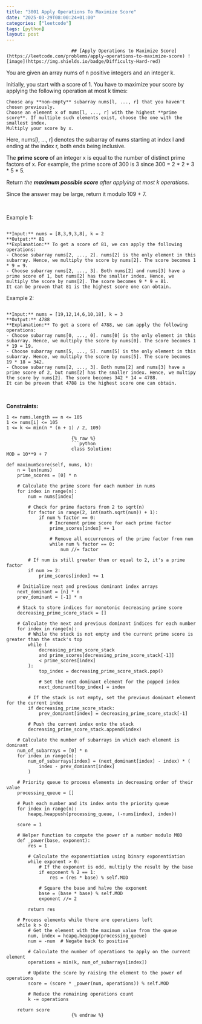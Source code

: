 ```yaml
---
title: "3001 Apply Operations To Maximize Score"
date: "2025-03-29T08:00:24+01:00"
categories: ["leetcode"]
tags: [python]
layout: post
---
```



                            ## [Apply Operations to Maximize Score](https://leetcode.com/problems/apply-operations-to-maximize-score) ![image](https://img.shields.io/badge/Difficulty-Hard-red)

You are given an array nums of n positive integers and an integer k.

Initially, you start with a score of 1. You have to maximize your score by applying the following operation at most k times:

	Choose any **non-empty** subarray nums[l, ..., r] that you haven't chosen previously.
	Choose an element x of nums[l, ..., r] with the highest **prime score**. If multiple such elements exist, choose the one with the smallest index.
	Multiply your score by x.

Here, nums[l, ..., r] denotes the subarray of nums starting at index l and ending at the index r, both ends being inclusive.

The **prime score** of an integer x is equal to the number of distinct prime factors of x. For example, the prime score of 300 is 3 since 300 = 2 * 2 * 3 * 5 * 5.

Return *the **maximum possible score** after applying at most *k* operations*.

Since the answer may be large, return it modulo 109 + 7.

 

Example 1:

```

**Input:** nums = [8,3,9,3,8], k = 2
**Output:** 81
**Explanation:** To get a score of 81, we can apply the following operations:
- Choose subarray nums[2, ..., 2]. nums[2] is the only element in this subarray. Hence, we multiply the score by nums[2]. The score becomes 1 * 9 = 9.
- Choose subarray nums[2, ..., 3]. Both nums[2] and nums[3] have a prime score of 1, but nums[2] has the smaller index. Hence, we multiply the score by nums[2]. The score becomes 9 * 9 = 81.
It can be proven that 81 is the highest score one can obtain.
```

Example 2:

```

**Input:** nums = [19,12,14,6,10,18], k = 3
**Output:** 4788
**Explanation:** To get a score of 4788, we can apply the following operations: 
- Choose subarray nums[0, ..., 0]. nums[0] is the only element in this subarray. Hence, we multiply the score by nums[0]. The score becomes 1 * 19 = 19.
- Choose subarray nums[5, ..., 5]. nums[5] is the only element in this subarray. Hence, we multiply the score by nums[5]. The score becomes 19 * 18 = 342.
- Choose subarray nums[2, ..., 3]. Both nums[2] and nums[3] have a prime score of 2, but nums[2] has the smaller index. Hence, we multipy the score by nums[2]. The score becomes 342 * 14 = 4788.
It can be proven that 4788 is the highest score one can obtain.

```

 

**Constraints:**

	1 <= nums.length == n <= 105
	1 <= nums[i] <= 105
	1 <= k <= min(n * (n + 1) / 2, 109)

                            {% raw %}
                            ```python
                            class Solution:
    MOD = 10**9 + 7

    def maximumScore(self, nums, k):
        n = len(nums)
        prime_scores = [0] * n

        # Calculate the prime score for each number in nums
        for index in range(n):
            num = nums[index]

            # Check for prime factors from 2 to sqrt(n)
            for factor in range(2, int(math.sqrt(num)) + 1):
                if num % factor == 0:
                    # Increment prime score for each prime factor
                    prime_scores[index] += 1

                    # Remove all occurrences of the prime factor from num
                    while num % factor == 0:
                        num //= factor

            # If num is still greater than or equal to 2, it's a prime factor
            if num >= 2:
                prime_scores[index] += 1

        # Initialize next and previous dominant index arrays
        next_dominant = [n] * n
        prev_dominant = [-1] * n

        # Stack to store indices for monotonic decreasing prime score
        decreasing_prime_score_stack = []

        # Calculate the next and previous dominant indices for each number
        for index in range(n):
            # While the stack is not empty and the current prime score is greater than the stack's top
            while (
                decreasing_prime_score_stack
                and prime_scores[decreasing_prime_score_stack[-1]]
                < prime_scores[index]
            ):
                top_index = decreasing_prime_score_stack.pop()

                # Set the next dominant element for the popped index
                next_dominant[top_index] = index

            # If the stack is not empty, set the previous dominant element for the current index
            if decreasing_prime_score_stack:
                prev_dominant[index] = decreasing_prime_score_stack[-1]

            # Push the current index onto the stack
            decreasing_prime_score_stack.append(index)

        # Calculate the number of subarrays in which each element is dominant
        num_of_subarrays = [0] * n
        for index in range(n):
            num_of_subarrays[index] = (next_dominant[index] - index) * (
                index - prev_dominant[index]
            )

        # Priority queue to process elements in decreasing order of their value
        processing_queue = []

        # Push each number and its index onto the priority queue
        for index in range(n):
            heapq.heappush(processing_queue, (-nums[index], index))

        score = 1

        # Helper function to compute the power of a number modulo MOD
        def _power(base, exponent):
            res = 1

            # Calculate the exponentiation using binary exponentiation
            while exponent > 0:
                # If the exponent is odd, multiply the result by the base
                if exponent % 2 == 1:
                    res = (res * base) % self.MOD

                # Square the base and halve the exponent
                base = (base * base) % self.MOD
                exponent //= 2

            return res

        # Process elements while there are operations left
        while k > 0:
            # Get the element with the maximum value from the queue
            num, index = heapq.heappop(processing_queue)
            num = -num  # Negate back to positive

            # Calculate the number of operations to apply on the current element
            operations = min(k, num_of_subarrays[index])

            # Update the score by raising the element to the power of operations
            score = (score * _power(num, operations)) % self.MOD

            # Reduce the remaining operations count
            k -= operations

        return score
                            {% endraw %}
                            
